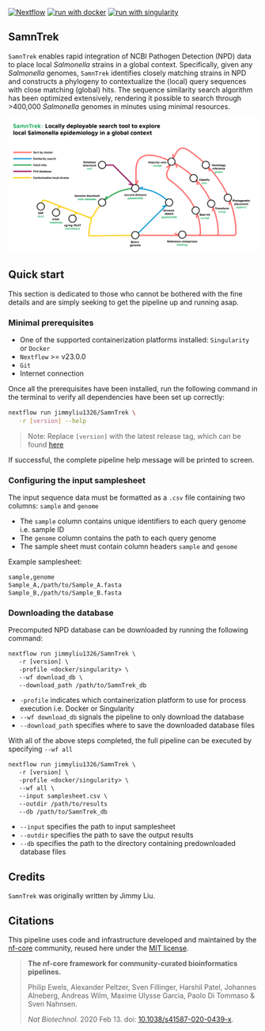 [![Nextflow](https://img.shields.io/badge/nextflow%20DSL2-%E2%89%A523.04.0-23aa62.svg)](https://www.nextflow.io/)
[![run with docker](https://img.shields.io/badge/run%20with-docker-0db7ed?labelColor=000000&logo=docker)](https://www.docker.com/)
[![run with singularity](https://img.shields.io/badge/run%20with-singularity-1d355c.svg?labelColor=000000)](https://sylabs.io/docs/)

## SamnTrek

`SamnTrek` enables rapid integration of NCBI Pathogen Detection (NPD) data to place local *Salmonella* strains in a global context. Specifically, given any *Salmonella* genomes, `SamnTrek` identifies closely matching strains in NPD and constructs a phylogeny to contextualize the (local) query sequences with close matching (global) hits. The sequence similarity search algorithm has been optimized extensively, rendering it possible to search through >400,000 *Salmonella* genomes in minutes using minimal resources.

![workflow](https://github.com/jimmyliu1326/SamnTrek/blob/main/assets/SamnTrek_Flowchart.png?raw=true)

## Quick start

This section is dedicated to those who cannot be bothered with the fine details and are simply seeking to get the pipeline up and running asap.

### Minimal prerequisites

- One of the supported containerization platforms installed: `Singularity` or `Docker`
- `Nextflow` >= v23.0.0
- `Git`
- Internet connection

Once all the prerequisites have been installed, run the following command in the terminal to verify all dependencies have been set up correctly:

```bash
nextflow run jimmyliu1326/SamnTrek \
   -r [version] --help
```

> Note: Replace `[version]` with the latest release tag, which can be found [here](https://github.com/jimmyliu1326/SamnTrek/releases)

If successful, the complete pipeline help message will be printed to screen.

### Configuring the input samplesheet
The input sequence data must be formatted as a `.csv` file containing two columns: `sample` and `genome`

- The `sample` column contains unique identifiers to each query genome i.e. sample ID
- The `genome` column contains the path to each query genome
- The sample sheet must contain column headers `sample` and `genome`

Example samplesheet:

```
sample,genome
Sample_A,/path/to/Sample_A.fasta
Sample_B,/path/to/Sample_B.fasta
```

### Downloading the database
Precomputed NPD database can be downloaded by running the following command:

```
nextflow run jimmyliu1326/SamnTrek \
   -r [version] \
   -profile <docker/singularity> \
   --wf download_db \
   --download_path /path/to/SamnTrek_db
```

- `-profile` indicates which containerization platform to use for process execution i.e. Docker or Singularity
- `--wf download_db` signals the pipeline to only download the database
- `--download_path` specifies where to save the downloaded database files

With all of the above steps completed, the full pipeline can be executed by specifying `--wf all` 

```
nextflow run jimmyliu1326/SamnTrek \
   -r [version] \
   -profile <docker/singularity> \
   --wf all \
   --input samplesheet.csv \
   --outdir /path/to/results
   --db /path/to/SamnTrek_db
```

- `--input` specifies the path to input samplesheet
- `--outdir` specifies the path to save the output results
- `--db` specifies the path to the directory containing predownloaded database files

## Credits

`SamnTrek` was originally written by Jimmy Liu.

<!-- We thank the following people for their extensive assistance in the development of this pipeline: -->

<!-- ## Contributions and Support

If you would like to contribute to this pipeline, please see the [contributing guidelines](.github/CONTRIBUTING.md). -->

## Citations

<!-- TODO nf-core: Add citation for pipeline after first release. Uncomment lines below and update Zenodo doi and badge at the top of this file. -->
<!-- If you use nf/samntrek for your analysis, please cite it using the following doi: [10.5281/zenodo.XXXXXX](https://doi.org/10.5281/zenodo.XXXXXX) -->

<!-- TODO nf-core: Add bibliography of tools and data used in your pipeline -->

<!--An extensive list of references for the tools used by the pipeline can be found in the [`CITATIONS.md`](CITATIONS.md) file. -->

This pipeline uses code and infrastructure developed and maintained by the [nf-core](https://nf-co.re) community, reused here under the [MIT license](https://github.com/nf-core/tools/blob/master/LICENSE).

> **The nf-core framework for community-curated bioinformatics pipelines.**
>
> Philip Ewels, Alexander Peltzer, Sven Fillinger, Harshil Patel, Johannes Alneberg, Andreas Wilm, Maxime Ulysse Garcia, Paolo Di Tommaso & Sven Nahnsen.
>
> _Nat Biotechnol._ 2020 Feb 13. doi: [10.1038/s41587-020-0439-x](https://dx.doi.org/10.1038/s41587-020-0439-x).
